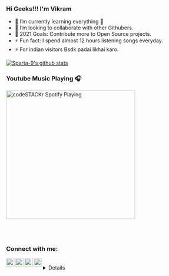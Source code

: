 ### Hi Geeks!!! I'm Vikram 


- 🌱 I’m currently learning everything 🤣
- 👯 I’m looking to collaborate with other Githubers.
- 🥅 2021 Goals: Contribute more to Open Source projects.
- ⚡ Fun fact: I spend almost 12 hours listening songs everyday.
- ⚡ For indian visitors Bsdk padai likhai karo.


[![Sparta-9's github stats](https://github-readme-stats.vercel.app/api?username=Sparta-9)](https://github.com/anuraghazra/github-readme-stats)

### Youtube Music Playing 🎧

[<img src="https://now-playing-codestackr.vercel.app/api/spotify-playing" alt="codeSTACKr Spotify Playing" width="350" />](https://youtu.be/qQrgto184Tk)

<br />
<br />

### Connect with me:


[<img align="left" alt="Sparta-9 | YouTube" width="22px" src="https://cdn.jsdelivr.net/npm/simple-icons@v3/icons/youtube.svg" />][youtube]
[<img align="left" alt="vikram_dow | Twitter" width="22px" src="https://cdn.jsdelivr.net/npm/simple-icons@v3/icons/twitter.svg" />][twitter]
[<img align="left" alt="vikram-do | LinkedIn" width="22px" src="https://cdn.jsdelivr.net/npm/simple-icons@v3/icons/linkedin.svg" />][linkedin]
[<img align="left" alt="vikram_do | Instagram" width="22px" src="https://cdn.jsdelivr.net/npm/simple-icons@v3/icons/instagram.svg" />][instagram]

<br />

<details />
 
[twitter]: https://twitter.com/vikram_dow
[youtube]: https://www.youtube.com/channel/UCEd17X1Zv307556DG42OVeA
[instagram]: https://instagram.com/vikram_do
[linkedin]: https://linkedin.com/in/vikram-do



# Explore your dream career with TCS! Register today for Inframind 4


Registration Link : https://on.tcs.com/2T9RznT
